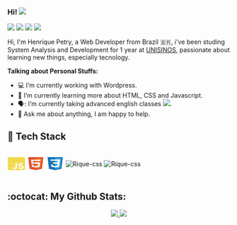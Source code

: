### Hi! <img src="https://camo.githubusercontent.com/e8e7b06ecf583bc040eb60e44eb5b8e0ecc5421320a92929ce21522dbc34c891/68747470733a2f2f6d656469612e67697068792e636f6d2f6d656469612f6876524a434c467a6361737252346961377a2f67697068792e676966" width="25px">


 <a href="https://wa.me/5551996290507" target="_blank"><img src="https://img.shields.io/badge/WhatsApp-25D366?style=for-the-badge&logo=whatsapp&logoColor=white" target="_blank"></a>
  <a href="https://www.instagram.com/henrique.petry/" target="_blank"><img src="https://img.shields.io/badge/-Instagram-%23E4405F?style=for-the-badge&logo=instagram&logoColor=white" target="_blank"></a>
  <a href = "mailto:henriquepetry01@gmail.com"><img src="https://img.shields.io/badge/-Gmail-%23333?style=for-the-badge&logo=gmail&logoColor=white" target="_blank"></a>
  <a href="https://www.linkedin.com/in/henriquepetry/" target="_blank"><img src="https://img.shields.io/badge/-LinkedIn-%230077B5?style=for-the-badge&logo=linkedin&logoColor=white" target="_blank"></a> 
  
Hi, I'm Henrique Petry, a Web Developer from Brazil 🇧🇷, i've been studing System Analysis and Development for 1 year at [UNISINOS](https://www.unisinos.br/), passionate about learning new things, especially tecnology.

**Talking about Personal Stuffs:**

- :computer: I’m currently working with Wordpress.
- :seedling: I’m currently learning more about HTML, CSS and Javascript.
- 🗣️: I’m currently taking advanced english classes <img src="https://alexsobolenko.github.io/flag-icons/flags/4x3/usa.svg" width="15px">. 
- 💬 Ask me about anything, I am happy to help.

## :wrench: Tech Stack

<section>
 <div style="display: inline_block"><br>
  <img align="center" alt="Rique-js" height="30" width="40" src="https://raw.githubusercontent.com/devicons/devicon/master/icons/javascript/javascript-plain.svg">
  <img align="center" alt="Rique-html5" height="30" width="40" src="https://raw.githubusercontent.com/devicons/devicon/master/icons/html5/html5-original.svg">
  <img align="center" alt="Rique-css" height="30" width="40" src="https://raw.githubusercontent.com/devicons/devicon/master/icons/css3/css3-original.svg">
   <img align="center" alt="Rique-css" height="30" width="40" src="https://raw.githubusercontent.com/jmnote/z-icons/master/svg/bootstrap.svg">
   <img align="center" alt="Rique-css" height="30" width="40" src="https://raw.githubusercontent.com/jmnote/z-icons/master/svg/git.svg">
</section>
  <br>

## :octocat: My Github Stats:

<div align="center"><a href="https://github.com/HenriquePetry"><img height="150em" src="https://github-readme-stats.vercel.app/api?username=HenriquePetry&show_icons=true&theme=dark&include_all_commits=true&count_private=true&title_color=F9B041&text_color=F9B041&icon_color=F9B041"/>
<img height="150em" src="https://github-readme-stats.vercel.app/api/top-langs/?username=HenriquePetry&layout=compact&langs_count=7&theme=dark"/>
</div>
  
 
    
  
  
